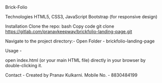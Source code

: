 Brick-Folio

Technologies
HTML5, CSS3, JavaScript
Bootstrap (for responsive design)

Installation
Clone the repo:
bash
Copy code
git clone https://gitlab.com/pranavkeepway/brickfolio-landing-page.git

Navigate to the project directory:- Open Folder - brickfolio-landing-page


Usage -

open index.html (or your main HTML file) directly in your browser by double-clicking it.

Contact -
Created by Pranav Kulkarni.
Mobile No. - 8830484199
